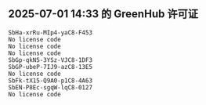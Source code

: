 ## 2025-07-01 14:33 的 GreenHub 许可证
```
SbHa-xrRu-MIp4-yaC8-F453
No license code
No license code
No license code
SbGp-qkN5-3YSz-VJC8-1DF3
SbGP-ubeP-7IJ9-azC8-13E5
No license code
SbFk-tX15-Q9A0-p1C8-4A63
SbEN-P8Ec-sgqW-lqC8-0127
No license code
```
